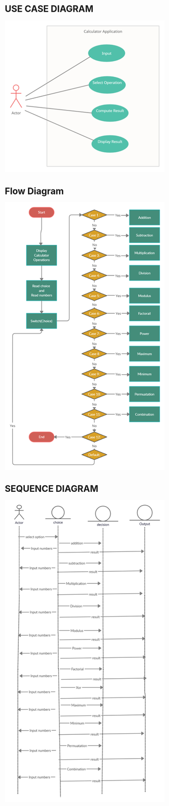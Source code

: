 # USE CASE DIAGRAM
![](usecase.png)
# Flow Diagram
![](flow.png)
# SEQUENCE DIAGRAM
![](sequence.png)